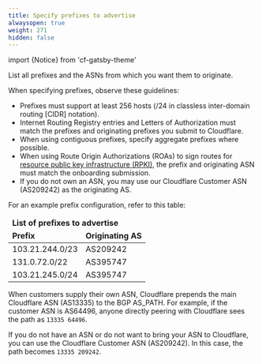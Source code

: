 ```yaml
---
title: Specify prefixes to advertise
alwaysopen: true
weight: 271
hidden: false
---
```


import {Notice} from 'cf-gatsby-theme'

List all prefixes and the ASNs from which you want them to originate.

When specifying prefixes, observe these guidelines:

* Prefixes must support at least 256 hosts (/24 in classless inter-domain routing [CIDR] notation).
* Internet Routing Registry entries and Letters of Authorization must match the prefixes and originating prefixes you submit to Cloudflare.
* When using contiguous prefixes, specify aggregate prefixes where possible.
* When using Route Origin Authorizations (ROAs) to sign routes for [resource public key infrastructure (RPKI)](https://tools.ietf.org/html/rfc8210), the prefix and originating ASN must match the onboarding submission.
* If you do not own an ASN, you may use our Cloudflare Customer ASN (AS209242) as the originating AS.

For an example prefix configuration, refer to this table:

<table>
  <thead>
    <tr>
      <td colspan="2" ><strong>List of prefixes to advertise</strong></td>
    </tr>
    <tr>
      <td><strong>Prefix</strong></td>
      <td><strong>Originating AS</strong></td>
    </tr>
  </thead>
  <tbody>
    <tr>
      <td>103.21.244.0/23</td>
      <td>AS209242</td>
    </tr>
    <tr>
      <td>131.0.72.0/22</td>
      <td>AS395747</td>
    </tr>
    <tr>
      <td>103.21.245.0/24</td>
      <td>AS395747</td>
    </tr>
  </tbody>
</table>

<Notice type="info">

When customers supply their own ASN, Cloudflare prepends the main Cloudflare ASN (AS13335) to the BGP AS_PATH. For example, if the customer ASN is AS64496, anyone directly peering with Cloudflare sees the path as `13335 64496`.

If you do not have an ASN or do not want to bring your ASN to Cloudflare, you can use the Cloudflare Customer ASN (AS209242). In this case, the path becomes `13335 209242`.

</Notice>
